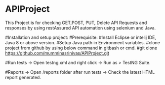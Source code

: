# APIProject
This Project is for checking GET,POST, PUT, Delete API Requests and responses by using restAssured API automation using selenium and Java. 

#Installation and setup project: 
#Prerequisite: 
#Install Eclipse or intelij IDE, Java 8 or above version. 
#Setup Java path in Environment variables. 
#clone project from github by using below command in gitbash or cmd. 
#git clone https://github.com/mumminasrinivas/APIProject.git

#Run tests 
-> Open testng.xml and right click -> Run as > TestNG Suite. 

#Reports 
-> Open /reports folder after run tests -> Check the latest HTML report generated. 

